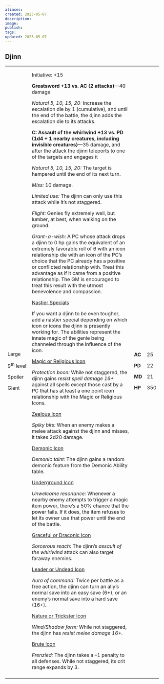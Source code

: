 ```yaml
---
aliases: 
created: 2023-05-07
description: 
image: 
publish: 
tags: 
updated: 2023-05-07
---
```


## Djinn

<table>
<colgroup>
<col style="width: 16%" />
<col style="width: 71%" />
<col style="width: 5%" />
<col style="width: 6%" />
</colgroup>
<tbody>
<tr class="odd">
<td><p>Large</p>
<p>9<sup>th</sup> level</p>
<p>Spoiler</p>
<p>Giant</p></td>
<td><p>Initiative: +15</p>
<p><strong>Greatsword +13 vs. AC (2 attacks)</strong>—40 damage</p>
<p><em>Natural 5, 10, 15, 20:</em> Increase the escalation die by 1
(cumulative), and until the end of the battle, the djinn adds the
escalation die to its attacks.</p>
<p><strong>C: Assault of the whirlwind +13 vs. PD (1d4 + 1 nearby
creatures, including invisible creatures)</strong>—35 damage, and after
the attack the djinn teleports to one of the targets and engages it</p>
<p><em>Natural 5, 10, 15, 20:</em> The target is hampered until the end
of its next turn.</p>
<p><em>Miss:</em> 10 damage.</p>
<p><em>Limited use:</em> The djinn can only use this attack while it’s
not staggered.</p>
<p><em>Flight:</em> Genies fly extremely well, but lumber, at best, when
walking on the ground.</p>
<p><em>Grant-a-wish:</em> A PC whose attack drops a djinn to 0 hp gains
the equivalent of an extremely favorable roll of 6 with an icon
relationship die with an icon of the PC’s choice that the PC already has
a positive or conflicted relationship with. Treat this advantage as if
it came from a positive relationship. The GM is encouraged to treat this
result with the utmost benevolence and compassion.</p>
<p><u>Nastier Specials</u></p>
<p>If you want a djinn to be even tougher, add a nastier special
depending on which icon or icons the djinn is presently working for. The
abilities represent the innate magic of the genie being channeled
through the influence of the icon.</p>
<p><u>Magic or Religious Icon</u></p>
<p><em>Protection boon:</em> While not staggered, the djinn gains
<em>resist spell damage 16+</em> against all spells except those cast by
a PC that has at least a one point icon relationship with the Magic or
Religious Icons.</p>
<p><u>Zealous Icon</u></p>
<p><em>Spiky bits:</em> When an enemy makes a melee attack against the
djinn and misses, it takes 2d20 damage.</p>
<p><u>Demonic Icon</u></p>
<p><em>Demonic taint:</em> The djinn gains a random demonic feature from
the Demonic Ability table.</p>
<p><u>Underground Icon</u></p>
<p><em>Unwelcome resonance:</em> Whenever a nearby enemy attempts to
trigger a magic item power, there’s a 50% chance that the power fails.
If it does, the item refuses to let its owner use that power until the
end of the battle.</p>
<p><u>Graceful or Draconic Icon</u></p>
<p><em>Sorcerous reach:</em> The djinn’s <em>assault of the
whirlwind</em> attack can also target faraway enemies.</p>
<p><u>Leader or Undead Icon</u></p>
<p><em>Aura of command:</em> Twice per battle as a free action, the
djinn can turn an ally’s normal save into an easy save (6+), or an
enemy’s normal save into a hard save (16+).</p>
<p><u>Nature or Trickster Icon</u></p>
<p><em>Wind/Shadow form:</em> While not staggered, the djinn has
<em>resist melee damage 16+</em>.</p>
<p><u>Brute Icon</u></p>
<p><em>Frenzied:</em> The djinn takes a –1 penalty to all defenses.
While not staggered, its crit range expands by 3.</p></td>
<td><p><strong>AC</strong></p>
<p><strong>PD</strong></p>
<p><strong>MD</strong></p>
<p><strong>HP</strong></p></td>
<td><p>25</p>
<p>22</p>
<p>21</p>
<p>350</p></td>
</tr>
<tr class="even">
<td></td>
<td></td>
<td></td>
<td></td>
</tr>
</tbody>
</table>

